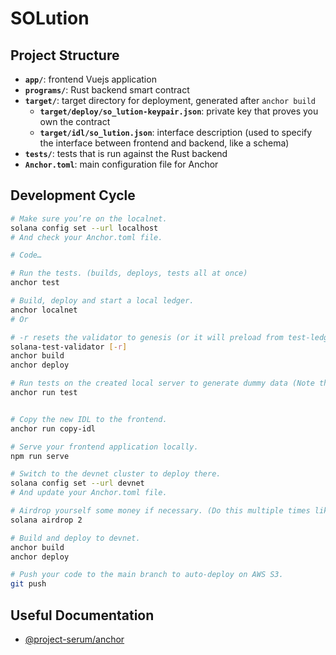 # SOLution

## Project Structure

-   **`app/`**: frontend Vuejs application
-   **`programs/`**: Rust backend smart contract
-   **`target/`**: target directory for deployment, generated after `anchor build`
    -   **`target/deploy/so_lution-keypair.json`**: private key that proves you own the contract
    -   **`target/idl/so_lution.json`**: interface description (used to specify the interface between frontend and backend, like a schema)
-   **`tests/`**: tests that is run against the Rust backend
-   **`Anchor.toml`**: main configuration file for Anchor

## Development Cycle

```bash
# Make sure you’re on the localnet.
solana config set --url localhost
# And check your Anchor.toml file.

# Code…

# Run the tests. (builds, deploys, tests all at once)
anchor test

# Build, deploy and start a local ledger.
anchor localnet
# Or

# -r resets the validator to genesis (or it will preload from test-ledger/)
solana-test-validator [-r]
anchor build
anchor deploy

# Run tests on the created local server to generate dummy data (Note that it will probably fail if your validator is not freshly created)
anchor run test


# Copy the new IDL to the frontend.
anchor run copy-idl

# Serve your frontend application locally.
npm run serve

# Switch to the devnet cluster to deploy there.
solana config set --url devnet
# And update your Anchor.toml file.

# Airdrop yourself some money if necessary. (Do this multiple times likely need 2 ~ 4)
solana airdrop 2

# Build and deploy to devnet.
anchor build
anchor deploy

# Push your code to the main branch to auto-deploy on AWS S3.
git push
```

## Useful Documentation

-   [@project-serum/anchor](https://github.com/project-serum/anchor)
